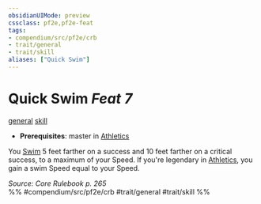 ```yaml
---
obsidianUIMode: preview
cssclass: pf2e,pf2e-feat
tags:
- compendium/src/pf2e/crb
- trait/general
- trait/skill
aliases: ["Quick Swim"]
---
```

# Quick Swim  *Feat 7*  
[general](general.md "General Feat Trait")  [skill](skill.md "Skill Feat Trait")  

- **Prerequisites**: master in [Athletics](skills.md#Athletics)

You [Swim](swim.md) 5 feet farther on a success and 10 feet farther on a critical success, to a maximum of your Speed. If you're legendary in [Athletics](skills.md#Athletics), you gain a swim Speed equal to your Speed.

*Source: Core Rulebook p. 265*  
%% #compendium/src/pf2e/crb #trait/general #trait/skill %%